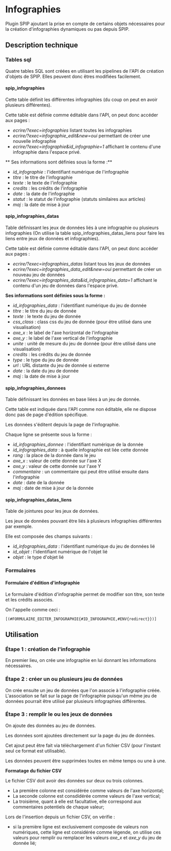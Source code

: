 # Infographies

Plugin SPIP ajoutant la prise en compte de certains objets nécessaires pour la création d'infographies dynamiques ou pas depuis SPIP.

## Description technique

### Tables sql

Quatre tables SQL sont créées en utilisant les pipelines de l'API de création d'objets de SPIP. Elles peuvent donc êtres modifiées facilement.

#### spip_infographies

Cette table définit les différentes infographies (du coup on peut en avoir plusieurs différentes).
  
Cette table est définie comme éditable dans l'API, on peut donc accéder aux pages :

* *ecrire/?exec=infographies* listant toutes les infographies
* *ecrire/?exec=infographie_edit&new=oui* permettant de créer une nouvelle infographie
* *ecrire/?exec=infographie&id_infographie=1* affichant le contenu d'une infographie dans l'espace privé.

** Ses informations sont définies sous la forme :**

* *id_infographie* : l'identifiant numérique de l'infographie
* *titre* : le titre de l'infographie
* *texte* : le texte de l'infographie
* *credits* : les crédits de l'infographie
* *date* : la date de l'infographie
* *statut* : le statut de l'infographie (statuts similaires aux articles)
* *maj* : la date de mise à jour
  
#### spip_infographies_datas

Table définissant les jeux de données liés à une infographie ou plusieurs infographies (On utilise la table spip_infographies_datas_liens pour faire les liens entre jeux de données et infographies).

Cette table est définie comme éditable dans l'API, on peut donc accéder aux pages :

* *ecrire/?exec=infographies_datas* listant tous les jeux de données
* *ecrire/?exec=infographies_data_edit&new=oui* permettant de créer un nouveau jeu de données
* *ecrire/?exec=infographies_data&id_infographies_data=1* affichant le contenu d'un jeu de données dans l'espace privé.
  
**Ses informations sont définies sous la forme :**

* *id_infographies_data* : l'identifiant numérique du jeu de donnée
* *titre* : le titre du jeu de donnée
* *texte* : le texte du jeu de donnée
* *css_class* : class css du jeu de donnée (pour être utilisé dans une visualisation)
* *axe_x* : le label de l'axe horizontal de l'infographie
* *axe_y* : le label de l'axe vertical de l'infographie
* *unite* : unité de mesure du jeu de donnée (pour être utilisé dans une visualisation)
* *credits* : les crédits du jeu de donnée
* *type* : le type du jeu de donnée
* *url* : URL distante du jeu de donnée si externe
* *date* : la date du jeu de donnée
* *maj* : la date de mise à jour
  

#### spip_infographies_donnees

Table définissant les données en base liées à un jeu de donnée.
  
Cette table est indiquée dans l'API comme non éditable, elle ne dispose donc pas de page d'édition spécifique.

Les données s'éditent depuis la page de l'infographie.
  
Chaque ligne se présente sous la forme :

* *id_infographies_donnee* : l'identifiant numérique de la donnée
* *id_infographies_data* : à quelle infographie est liée cette donnée
* *rang* : la place de la donnée dans le jeu
* *axe_x* : valeur de cette donnée sur l'axe X
* *axe_y* : valeur de cette donnée sur l'axe Y
* *commentaire* : un commentaire qui peut être utilisé ensuite dans l'infographie
* *date* : date de la donnée
* *maj* : date de mise à jour de la donnée


#### spip_infographies_datas_liens

Table de jointures pour les jeux de données.

Les jeux de données pouvant être liés à plusieurs infographies différentes par exemple.
  
Elle est composée des champs suivants :

* *id_infographies_data* : l'identifiant numérique du jeu de données lié
* *id_objet* : l'identifiant numérique de l'objet lié
* *objet* : le type d'objet lié


### Formulaires

#### Formulaire d'édition d'infographie

Le formulaire d'édition d'infographie permet de modifier son titre, son texte et les crédits associés.

On l'appelle comme ceci :

	[(#FORMULAIRE_EDITER_INFOGRAPHIE{#ID_INFOGRAPHIE,#ENV{redirect}})]

  
## Utilisation

### Étape 1 : création de l'infographie

En premier lieu, on crée une infographie en lui donnant les informations nécessaires.

### Étape 2 : créer un ou plusieurs jeu de données

On crée ensuite un jeu de données que l'on associe à l'infographie créée. L'association se fait sur la page de l'infographie puisqu'un même jeu de données pourrait être utilisé par plusieurs infographies différentes.

### Étape 3 : remplir le ou les jeux de données

On ajoute des données au jeu de données.

Les données sont ajoutées directement sur la page du jeu de données.

Cet ajout peut être fait via téléchargement d'un fichier CSV (pour l'instant seul ce format est utilisable).

Les données peuvent être supprimées toutes en même temps ou une à une.


**Formatage du fichier CSV**

Le fichier CSV doit avoir des données sur deux ou trois colonnes.

* La première colonne est considérée comme valeurs de l'axe horizontal;
* La seconde colonne est consdidérée comme valeurs de l'axe vertical;
* La troisième, quant à elle est facultative, elle correspond aux commentaires potentiels de chaque valeur;

Lors de l'insertion depuis un fichier CSV, on vérifie :

* si la première ligne est exclusivement composée de valeurs non numériques, cette ligne est considérée comme légende, on utilise ces valeurs pour remplir ou remplacer les valeurs *axe_x* et *axe_y* du jeu de donnée lié;



